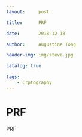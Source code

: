 ```yaml
---
layout:     post

title:      PRF

date:       2018-12-18

author:     Augustine Tong

header-img: img/steve.jpg

catalog: true

tags:
    - Crptography
---
```


# PRF
PRF